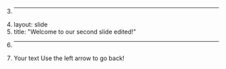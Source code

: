 3.	---
4.	layout: slide
5.	title: "Welcome to our second slide edited!"
6.	---
7.	Your text
Use the left arrow to go back!
